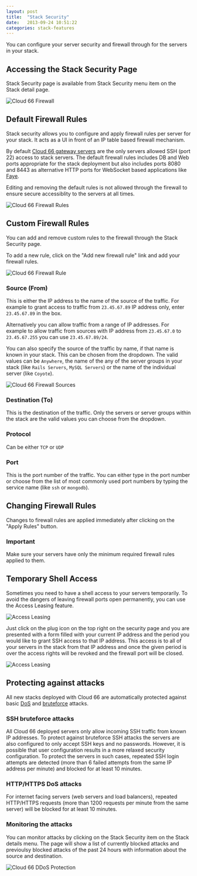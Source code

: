 ```yaml
---
layout: post
title:  "Stack Security"
date:   2013-09-24 10:51:22
categories: stack-features
---
```


<p class="lead">You can configure your server security and firewall through for the servers in your stack.</p>

## Accessing the Stack Security Page
Stack Security page is available from Stack Security menu item on the Stack detail page.

![Cloud 66 Firewall](http://cdn.cloud66.com.s3.amazonaws.com/images/help/firewall_menu_item.png)

## Default Firewall Rules
Stack security allows you to configure and apply firewall rules per server for your stack. It acts as a UI in front of an IP table based firewall mechanism.

By default [Cloud 66 gateway servers](/help/security) are the only servers allowed SSH (port 22) access to stack servers. The default firewall rules includes DB and Web ports appropriate for the stack deployment but also includes ports 8080 and 8443 as alternative HTTP ports for WebSocket based applications like [Faye](/help/implementing_faye).

Editing and removing the default rules is not allowed through the firewall to ensure secure accessiblity to the servers at all times.

![Cloud 66 Firewall Rules](http://cdn.cloud66.com.s3.amazonaws.com/images/help/firewall_rules.png)

## Custom Firewall Rules
You can add and remove custom rules to the firewall through the Stack Security page.

To add a new rule, click on the "Add new firewall rule" link and add your firewall rules.

![Cloud 66 Firewall Rule](http://cdn.cloud66.com.s3.amazonaws.com/images/help/firewall_rule.png)

### Source (From)
This is either the IP address to the name of the source of the traffic. For example to grant access to traffic from `23.45.67.89` IP address only, enter `23.45.67.89` in the box.

Alternatively you can allow traffic from a range of IP addresses. For example to allow traffic from sources with IP address from `23.45.67.0` to `23.45.67.255` you can use `23.45.67.89/24`.

You can also specify the source of the traffic by name, if that name is known in your stack. This can be chosen from the dropdown. The valid values can be `Anywhere`, the name of the any of the server groups in your stack (like `Rails Servers`, `MySQL Servers`) or the name of the individual server (like `Coyote`).

![Cloud 66 Firewall Sources](http://cdn.cloud66.com.s3.amazonaws.com/images/help/firewall_from_dropdown.png)

### Destination (To)
This is the destination of the traffic. Only the servers or server groups within the stack are the valid values you can choose from the dropdown.

### Protocol
Can be either `TCP` or `UDP`

### Port
This is the port number of the traffic. You can either type in the port number or choose from the list of most commonly used port numbers by typing the service name (like `ssh` or `mongodb`).

## Changing Firewall Rules
Changes to firewall rules are applied immediately after clicking on the "Apply Rules" button.

<div class="notice">
	<h3>Important</h3>
	<p>Make sure your servers have only the minimum required firewall rules applied to them.</p>
</div>

## Temporary Shell Access
Sometimes you need to have a shell access to your servers temporarily. To avoid the dangers of leaving firewall ports open permanently, you can use the Access Leasing feature.

![Access Leasing](http://cdn.cloud66.com.s3.amazonaws.com/images/help/access_least_button.png)

Just click on the plug icon on the top right on the security page and you are presented with a form filled with your current IP address and the period you would like to grant SSH access to that IP address. This access is to all of your servers in the stack from that IP address and once the given period is over the access rights will be revoked and the firewall port will be closed.

![Access Leasing](http://cdn.cloud66.com.s3.amazonaws.com/images/help/access_least_overlay.png)

## Protecting against attacks
All new stacks deployed with Cloud 66 are automatically protected against basic [DoS](http://en.wikipedia.org/wiki/Denial-of-service_attack) and [bruteforce](http://en.wikipedia.org/wiki/Brute-force_attack) attacks.

### SSH bruteforce attacks
All Cloud 66 deployed servers only allow incoming SSH traffic from known IP addresses. To protect against bruteforce SSH attacks the servers are also configured to only accept SSH keys and no passwords. However, it is possible that user configuration results in a more relaxed security configuration. To protect the servers in such cases, repeated SSH login attempts are detected (more than 6 failed attempts from the same IP address per minute) and blocked for at least 10 minutes.

### HTTP/HTTPS DoS attacks
For internet facing servers (web servers and load balancers), repeated HTTP/HTTPS requests (more than 1200 requests per minute from the same server) will be blocked for at least 10 minutes.

### Monitoring the attacks
You can monitor attacks by clicking on the Stack Security item on the Stack details menu. The page will show a list of currently blocked attacks and previoulsy blocked attacks of the past 24 hours with information about the source and destination.

![Cloud 66 DDoS Protection](http://help.cloud66.com.s3.amazonaws.com/images/cloud66_ddos_protection.png)
